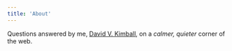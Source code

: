 ```yaml
---
title: 'About'
---
```


<!--
This content will be displayed at the top of the index page.
You can leave this empty if you don’t want to show any content.
-->

Questions answered by me, [David V. Kimball](/who/), on a _calmer, quieter_ corner of the web.
